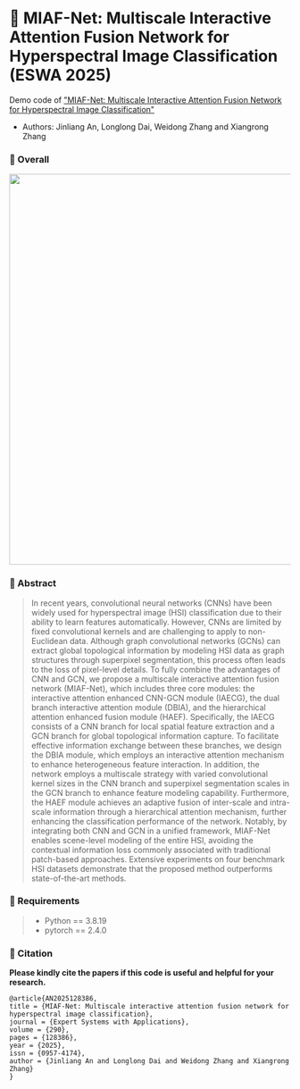 # 📖 MIAF-Net: Multiscale Interactive Attention Fusion Network for Hyperspectral Image Classification (ESWA 2025)

Demo code of ["MIAF-Net: Multiscale Interactive Attention Fusion Network for Hyperspectral Image Classification"](https://www.sciencedirect.com/science/article/abs/pii/S0957417425020056)

- Authors: Jinliang An, Longlong Dai, Weidong Zhang and Xiangrong Zhang

### 🧩 Overall
<div align=center>
<img src="asset/OVERVIEW.png" width="700px">
</div>

### 🌱 Abstract
>In recent years, convolutional neural networks (CNNs) have been widely used for hyperspectral image (HSI) classification due to their ability to learn features automatically. However, CNNs are limited by fixed convolutional kernels and are challenging to apply to non-Euclidean data. Although graph convolutional networks (GCNs) can extract global topological information by modeling HSI data as graph structures through superpixel segmentation, this process often leads to the loss of pixel-level details. To fully combine the advantages of CNN and GCN, we propose a multiscale interactive attention fusion network (MIAF-Net), which includes three core modules: the interactive attention enhanced CNN-GCN module (IAECG), the dual branch interactive attention module (DBIA), and the hierarchical attention enhanced fusion module (HAEF). Specifically, the IAECG consists of a CNN branch for local spatial feature extraction and a GCN branch for global topological information capture. To facilitate effective information exchange between these branches, we design the DBIA module, which employs an interactive attention mechanism to enhance heterogeneous feature interaction. In addition, the network employs a multiscale strategy with varied convolutional kernel sizes in the CNN branch and superpixel segmentation scales in the GCN branch to enhance feature modeling capability. Furthermore, the HAEF module achieves an adaptive fusion of inter-scale and intra-scale information through a hierarchical attention mechanism, further enhancing the classification performance of the network. Notably, by integrating both CNN and GCN in a unified framework, MIAF-Net enables scene-level modeling of the entire HSI, avoiding the contextual information loss commonly associated with traditional patch-based approaches. Extensive experiments on four benchmark HSI datasets demonstrate that the proposed method outperforms state-of-the-art methods.

### 📃 Requirements
>* Python == 3.8.19
>* pytorch == 2.4.0

### 🥰 Citation	

**Please kindly cite the papers if this code is useful and helpful for your research.**
```
@article{AN2025128386,
title = {MIAF-Net: Multiscale interactive attention fusion network for hyperspectral image classification},
journal = {Expert Systems with Applications},
volume = {290},
pages = {128386},
year = {2025},
issn = {0957-4174},
author = {Jinliang An and Longlong Dai and Weidong Zhang and Xiangrong Zhang}
}
```
